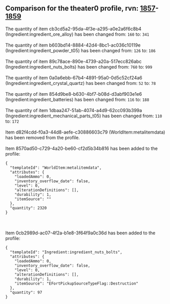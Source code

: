## Comparison for the theater0 profile, rvn: [1857](https://github.com/PRO100KatYT/FortniteProfileRevisions/tree/main/profiles/theater0/1857%20theater0.json)-[1859](https://github.com/PRO100KatYT/FortniteProfileRevisions/tree/main/profiles/theater0/1859%20theater0.json)

The quantity of item cb3cd5a2-95da-4f3e-a295-a0e2a6f6c8b4 (Ingredient:ingredient_ore_alloy) has been changed from: `160` to: `341`
<br><br>
The quantity of item b603bd14-8884-42d4-8bc1-ac036c10119e (Ingredient:ingredient_powder_t05) has been changed from: `126` to: `186`
<br><br>
The quantity of item 89c78ace-890e-4739-a20a-517ecc826abc (Ingredient:ingredient_nuts_bolts) has been changed from: `760` to: `999`
<br><br>
The quantity of item 0a0a6ebb-67b4-4891-95a0-0d5c52cf24a6 (Ingredient:ingredient_crystal_quartz) has been changed from: `52` to: `78`
<br><br>
The quantity of item 854d9be8-b630-4bf7-b08d-d3abf903e1e6 (Ingredient:ingredient_batteries) has been changed from: `116` to: `188`
<br><br>
The quantity of item 1dbaa247-51ab-4074-a4d9-62cc093b399a (Ingredient:ingredient_mechanical_parts_t05) has been changed from: `110` to: `172`
<br><br>
Item d82f4cdd-f0a3-44d8-aefe-c30886603c79 (WorldItem:metalitemdata) has been removed from the profile.
<br><br>
Item 8570ad50-c729-4a20-be60-cf2d5b34b816 has been added to the profile:

```
{
  "templateId": "WorldItem:metalitemdata",
  "attributes": {
    "loadedAmmo": 0,
    "inventory_overflow_date": false,
    "level": 0,
    "alterationDefinitions": [],
    "durability": 1,
    "itemSource": ""
  },
  "quantity": 2320
}
```

<br><br>
Item 0cb2989d-ac07-4f2a-b1e8-3f64f9a0c36d has been added to the profile:

```
{
  "templateId": "Ingredient:ingredient_nuts_bolts",
  "attributes": {
    "loadedAmmo": 0,
    "inventory_overflow_date": false,
    "level": 0,
    "alterationDefinitions": [],
    "durability": 1,
    "itemSource": "EFortPickupSourceTypeFlag::Destruction"
  },
  "quantity": 97
}
```

<br><br>
